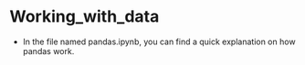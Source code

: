 # Working_with_data

* In the file named pandas.ipynb, you can find a quick explanation on how pandas work. 
